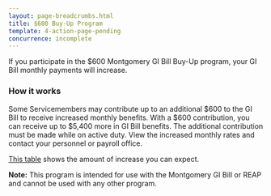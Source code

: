 ```yaml
---
layout: page-breadcrumbs.html
title: $600 Buy-Up Program
template: 4-action-page-pending
concurrence: incomplete
---
```


<div class="va-introtext">

If you participate in the $600 Montgomery GI Bill Buy-Up program, your GI Bill monthly payments will increase.

</div>

### How it works

Some Servicemembers may contribute up to an additional $600 to the GI Bill to receive increased monthly benefits. With a $600 contribution, you can receive up to $5,400 more in GI Bill benefits. The additional contribution must be made while on active duty. View the increased monthly rates and contact your personnel or payroll office.

[This table](http://www.benefits.va.gov/gibill/resources/benefits_resources/rates/600_buyup.asp) shows the amount of increase you can expect.

**Note:** This program is intended for use with the Montgomery GI Bill or REAP and cannot be used with any other program.

